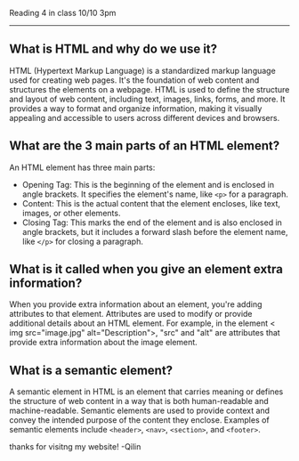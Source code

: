 Reading 4 in class 10/10 3pm

-----------------------

## What is HTML and why do we use it?
HTML (Hypertext Markup Language) is a standardized markup language used for creating web pages. It's the foundation of web content and structures the elements on a webpage. HTML is used to define the structure and layout of web content, including text, images, links, forms, and more. It provides a way to format and organize information, making it visually appealing and accessible to users across different devices and browsers.

## What are the 3 main parts of an HTML element?
An HTML element has three main parts:

- Opening Tag: This is the beginning of the element and is enclosed in angle brackets. It specifies the element's name, like `<p>` for a paragraph.
- Content: This is the actual content that the element encloses, like text, images, or other elements.
- Closing Tag: This marks the end of the element and is also enclosed in angle brackets, but it includes a forward slash before the element name, like `</p>` for closing a paragraph.

## What is it called when you give an element extra information?
When you provide extra information about an element, you're adding attributes to that element. Attributes are used to modify or provide additional details about an HTML element. For example, in the element < img src="image.jpg" alt="Description">, "src" and "alt" are attributes that provide extra information about the image element.

## What is a semantic element?
A semantic element in HTML is an element that carries meaning or defines the structure of web content in a way that is both human-readable and machine-readable. Semantic elements are used to provide context and convey the intended purpose of the content they enclose. Examples of semantic elements include `<header>`, `<nav>`, `<section>`, and `<footer>`.



thanks for visitng my website! -Qilin

